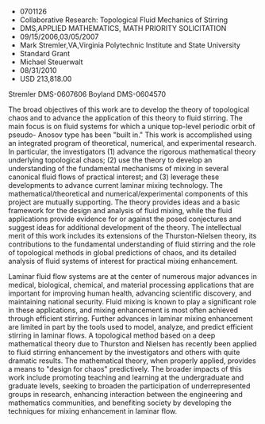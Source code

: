 
* 0701126
* Collaborative Research: Topological Fluid Mechanics of Stirring
* DMS,APPLIED MATHEMATICS, MATH PRIORITY SOLICITATION
* 09/15/2006,03/05/2007
* Mark Stremler,VA,Virginia Polytechnic Institute and State University
* Standard Grant
* Michael Steuerwalt
* 08/31/2010
* USD 213,818.00

Stremler DMS-0607606 Boyland DMS-0604570

The broad objectives of this work are to develop the theory of topological
chaos and to advance the application of this theory to fluid stirring. The main
focus is on fluid systems for which a unique top-level periodic orbit of pseudo-
Anosov type has been "built in." This work is accomplished using an integrated
program of theoretical, numerical, and experimental research. In particular, the
investigators (1) advance the rigorous mathematical theory underlying
topological chaos; (2) use the theory to develop an understanding of the
fundamental mechanisms of mixing in several canonical fluid flows of practical
interest; and (3) leverage these developments to advance current laminar mixing
technology. The mathematical/theoretical and numerical/experimental components
of this project are mutually supporting. The theory provides ideas and a basic
framework for the design and analysis of fluid mixing, while the fluid
applications provide evidence for or against the posed conjectures and suggest
ideas for additional development of the theory. The intellectual merit of this
work includes its extensions of the Thurston-Nielsen theory, its contributions
to the fundamental understanding of fluid stirring and the role of topological
methods in global predictions of chaos, and its detailed analysis of fluid
systems of interest for practical mixing enhancement.

Laminar fluid flow systems are at the center of numerous major advances in
medical, biological, chemical, and material processing applications that are
important for improving human health, advancing scientific discovery, and
maintaining national security. Fluid mixing is known to play a significant role
in these applications, and mixing enhancement is most often achieved through
efficient stirring. Further advances in laminar mixing enhancement are limited
in part by the tools used to model, analyze, and predict efficient stirring in
laminar flows. A topological method based on a deep mathematical theory due to
Thurston and Nielsen has recently been applied to fluid stirring enhancement by
the investigators and others with quite dramatic results. The mathematical
theory, when properly applied, provides a means to "design for chaos"
predictively. The broader impacts of this work include promoting teaching and
learning at the undergraduate and graduate levels, seeking to broaden the
participation of underrepresented groups in research, enhancing interaction
between the engineering and mathematics communities, and benefiting society by
developing the techniques for mixing enhancement in laminar flow.
